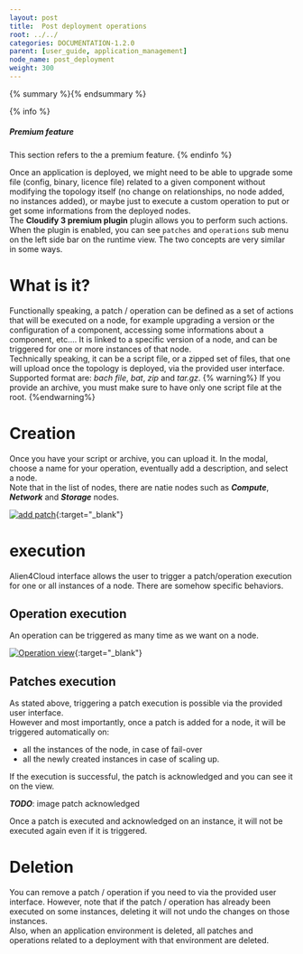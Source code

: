 ```yaml
---
layout: post
title:  Post deployment operations
root: ../../
categories: DOCUMENTATION-1.2.0
parent: [user_guide, application_management]
node_name: post_deployment
weight: 300
---
```


{% summary %}{% endsummary %}

{% info %}
<h5>Premium feature</h5>
This section refers to the a premium feature.
{% endinfo %}

Once an application is deployed, we might need to be able to upgrade some file (config, binary, licence file) related to a given component without modifying the topology itself (no change on relationships, no node added, no instances added), or maybe just to execute a custom operation to put or get some informations from the deployed nodes.  
The **Cloudify 3 premium plugin** plugin allows you to perform such actions. When the plugin is enabled, you can see `patches` and `operations` sub menu on the left side bar on the runtime view. The two concepts are very similar in some ways.

# What is it?
Functionally speaking, a patch / operation can be defined as a set of actions that will be executed on a node, for example upgrading a version or the configuration of a component, accessing some informations about a component, etc....  It is linked to a specific version of a node, and can be triggered for one or more instances of that node.  
Technically speaking, it can be a script file, or a zipped set of files, that one will upload once the topology is deployed, via the provided user interface. Supported format are: *bach file*, *bat*, *zip* and *tar.gz*.
{% warning%}
If you provide an archive, you must make sure to have only one script file at the root.
{%endwarning%}

# Creation
Once you have your script or archive, you can upload it. In the modal, choose a name for your operation, eventually add a description,
and select a node.  
Note that in the list of nodes, there are natie nodes such as ___Compute___, ___Network___ and ___Storage___ nodes.

<!-- [![add patch][config_orchestrator_postdeployment_ssl]][config_orchestrator_postdeployment_ssl]{:target="_blank"} -->
[![add patch][add_patch]][add_patch]{:target="_blank"}

# execution
Alien4Cloud interface allows the user to trigger a patch/operation execution for one or all instances of a node. There are somehow specific behaviors.

## Operation execution
An operation can be triggered as many time as we want on a node.

[![Operation view][operation_view]][operation_view]{:target="_blank"}

## Patches execution
As stated above, triggering a patch execution is possible via the provided user interface.  
However and most importantly, once a patch is added for a node, it will be triggered automatically on:

* all the instances of the node, in case of fail-over
* all the newly created instances in case of scaling up.

If the execution is successful, the patch is acknowledged and you can see it on the view.  

***TODO***: image patch acknowledged  

Once a patch is executed and acknowledged on an instance, it will not be executed again even if it is triggered.

# Deletion
You can remove a patch / operation if you need to via the provided user interface. However, note that if the patch / operation has already been executed on some instances, deleting it will not undo the changes on those instances.  
Also, when an application environment is deleted, all patches and operations related to a deployment with that environment are deleted.

[operation_view]: ../../images/user_guide/application/runtime-operation-view.png
[add_patch]: ../../images/user_guide/application/deployment/add_patch.png
